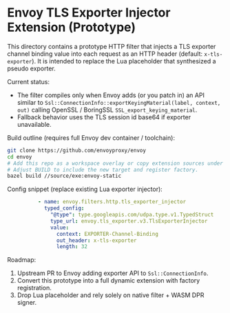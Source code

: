 # Envoy TLS Exporter Injector Extension (Prototype)

This directory contains a prototype HTTP filter that injects a TLS exporter channel binding
value into each request as an HTTP header (default: `x-tls-exporter`). It is intended to
replace the Lua placeholder that synthesized a pseudo exporter.

Current status:
* The filter compiles only when Envoy adds (or you patch in) an API similar to
  `Ssl::ConnectionInfo::exportKeyingMaterial(label, context, out)` calling OpenSSL / BoringSSL
  `SSL_export_keying_material`.
* Fallback behavior uses the TLS session id base64 if exporter unavailable.

Build outline (requires full Envoy dev container / toolchain):
```bash
git clone https://github.com/envoyproxy/envoy
cd envoy
# Add this repo as a workspace overlay or copy extension sources under source/extensions/http
# Adjust BUILD to include the new target and register factory.
bazel build //source/exe:envoy-static
```

Config snippet (replace existing Lua exporter injector):
```yaml
          - name: envoy.filters.http.tls_exporter_injector
            typed_config:
              "@type": type.googleapis.com/udpa.type.v1.TypedStruct
              type_url: envoy.tls_exporter.v3.TlsExporterInjector
              value:
                context: EXPORTER-Channel-Binding
                out_header: x-tls-exporter
                length: 32
```

Roadmap:
1. Upstream PR to Envoy adding exporter API to `Ssl::ConnectionInfo`.
2. Convert this prototype into a full dynamic extension with factory registration.
3. Drop Lua placeholder and rely solely on native filter + WASM DPR signer.
